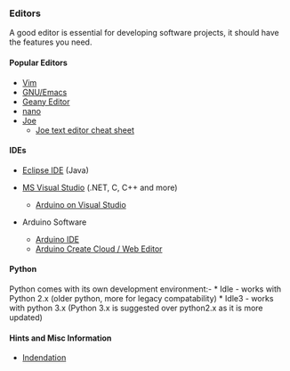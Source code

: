 ### Editors

A good editor is essential for developing software projects,  it should have the features you need.

#### Popular Editors

* [Vim](http://www.vim.org/)
* [GNU/Emacs](https://www.gnu.org/software/emacs/)
* [Geany Editor](http://www.geany.org/)
* [nano](https://www.nano-editor.org/)
* [Joe](http://joe-editor.sourceforge.net/)
	* [Joe text editor cheat sheet](https://github.com/zleap/joetexted)

#### IDEs
* [Eclipse IDE](http://www.eclipse.org/ide/) (Java)

* [MS Visual Studio](https://www.visualstudio.com/) (.NET, C, C++ and more)
	* [Arduino on Visual Studio](http://www.visualmicro.com/)


* Arduino Software
	* [Arduino IDE](https://www.arduino.cc/en/Main/Software)
	* [Arduino Create Cloud / Web Editor](https://create.arduino.cc/editor)

#### Python

Python comes with its own development environment:-
	* Idle - works with Python 2.x (older python, more for legacy compatability)
	* Idle3 - works with python 3.x (Python 3.x is suggested over python2.x as it is more updated)

#### Hints and Misc Information

* [Indendation](http://dmitryfrank.com/articles/indent_with_tabs_align_with_spaces)

